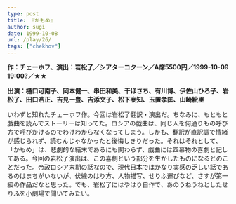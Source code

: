 ```yaml
---
type: post
title: 『かもめ』
author: sugi
date: 1999-10-08
url: /play/26/
tags: ["chekhov"]
---
```

**作：チェーホフ、演出：岩松了／シアターコクーン／A席5500円／1999-10-09 19:00?／★★**

**出演：樋口可南子、岡本健一、串田和美、干ほさち、有川博、伊佐山ひろ子、岩松了、田口浩正、吉見一豊、吉添文子、松下泰知、玉置孝匡、山崎絵里**

いわずと知れたチェーホフ作。今回は岩松了翻訳・演出だ。ちなみに、もともと戯曲を読んでストーリーは知ってた。ロシアの戯曲は、同じ人を何通りもの呼び方で呼びかけるのでわけわからなくなってしまう。しかも、翻訳が直訳調で情緒が感じられず、読むんじゃなかったと後悔しきりだった。それはそれとして、「かもめ」は、悲劇的な結末であるにも関わらず、戯曲には四幕物の喜劇と記してある。今回の岩松了演出は、この喜劇という部分を生かしたものになるとのことだった。帝政ロシア末期の話なので、現代日本ではかなり実感の乏しい話であるのはまちがいないが、伏線のはり方、人物描写、せりふ運びなど、さすが第一級の作品だなと思った。でも、岩松了にはやはり自作で、あのうねうねとしたせりふを小劇場で聞いてみたい。

